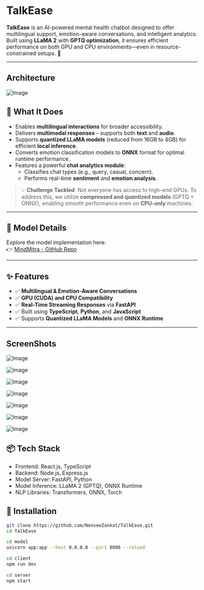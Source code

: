 # TalkEase

**TalkEase** is an AI-powered mental health chatbot designed to offer multilingual support, emotion-aware conversations, and intelligent analytics. Built using **LLaMA 2** with **GPTQ optimization**, it ensures efficient performance on both GPU and CPU environments—even in resource-constrained setups. 🚀

---

##  Architecture
![Image](https://github.com/user-attachments/assets/1c195e3b-99d3-4b15-9753-15ab2d0f8959)


## 🧠 What It Does

- Enables **multilingual interactions** for broader accessibility.
- Delivers **multimodal responses** – supports both **text** and **audio**.
- Supports **quantized LLaMA models** (reduced from 16GB to 4GB) for efficient **local inference**.
- Converts emotion classification models to **ONNX** format for optimal runtime performance.
- Features a powerful **chat analytics module**:
  - Classifies chat types (e.g., query, casual, concern).
  - Performs real-time **sentiment** and **emotion analysis**.

> 💡 **Challenge Tackled**: Not everyone has access to high-end GPUs. To address this, we utilize **compressed and quantized models** (GPTQ + ONNX), enabling smooth performance even on **CPU-only** machines.

---

## 🔧 Model Details

Explore the model implementation here:  
👉 [MindMitra - GitHub Repo](https://github.com/neha089/MindMitra)

---

## ✨ Features

- ✅ **Multilingual & Emotion-Aware Conversations**  
- ✅ **GPU (CUDA) and CPU Compatibility**  
- ✅ **Real-Time Streaming Responses** via **FastAPI**  
- ✅ Built using **TypeScript**, **Python**, and **JavaScript**  
- ✅ Supports **Quantized LLaMA Models** and **ONNX Runtime**

---

## ScreenShots

![Image](https://github.com/user-attachments/assets/85635b04-c529-4806-8b7c-235815d4c3fa)

![Image](https://github.com/user-attachments/assets/7b6a20ed-ba87-417f-9ea6-c09d182300ca)

![Image](https://github.com/user-attachments/assets/29691a38-f1cd-4edf-84ad-928285099747)

![Image](https://github.com/user-attachments/assets/19945dec-5cc6-408a-a454-089393fd8d33)

![Image](https://github.com/user-attachments/assets/2c19a480-ff77-4083-a9ba-30e82ab4817e)

![Image](https://github.com/user-attachments/assets/ed17b152-0065-4a17-bab5-7f1781cb5258)

![Image](https://github.com/user-attachments/assets/6a07d2bb-a301-4bcb-8e61-f1c2988a7c35)


## 📦 Tech Stack
- Frontend: React.js, TypeScript 
- Backend: Node.js, Express.js 
- Model Server: FastAPI, Python 
- Model Inference: LLaMA 2 (GPTQ), ONNX Runtime 
- NLP Libraries: Transformers, ONNX, Torch 


## 🚀 Installation

```bash
git clone https://github.com/NenseeZankat/TalkEase.git
cd TalkEase
```
```bash
cd model
uvicorn app:app --host 0.0.0.0 --port 8000 --reload
```
```bash
cd client
npm run dev
```
```bash
cd server
npm start
```



